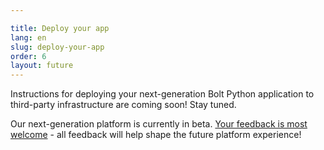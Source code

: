 ```yaml
---

title: Deploy your app
lang: en
slug: deploy-your-app
order: 6
layout: future
---
```


<div class="section-content">
Instructions for deploying your next-generation Bolt Python application to third-party infrastructure are coming soon! Stay tuned.
</div>

<p class="alert alert_info"><ts-icon class="ts_icon_info_circle"></ts-icon>Our next-generation platform is currently in beta. <a href="https://api.slack.com/future/survey" target="_blank">Your feedback is most welcome</a> - all feedback will help shape the future platform experience!</p>
